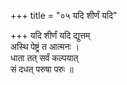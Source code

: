 +++
title = "०५ यदि शीर्णं यदि"

+++
यदि शीर्णं यदि द्युत्तम्  
अस्थि पेष्ट्रं त आत्मनः ।  
धाता तत् सर्वं कल्पयात्  
सं दधत् परुषा परुः ॥
